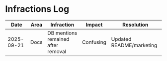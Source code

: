 # Infractions Log

| Date | Area | Infraction | Impact | Resolution |
| ---- | ---- | ---------- | ------ | ---------- |
| 2025-09-21 | Docs | DB mentions remained after removal | Confusing | Updated README/marketing |
